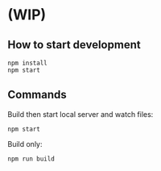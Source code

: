 # (WIP)

## How to start development
```shell
npm install
npm start
```

## Commands
Build then start local server and watch files:
```shell
npm start
```
Build only:
```shell
npm run build
```
